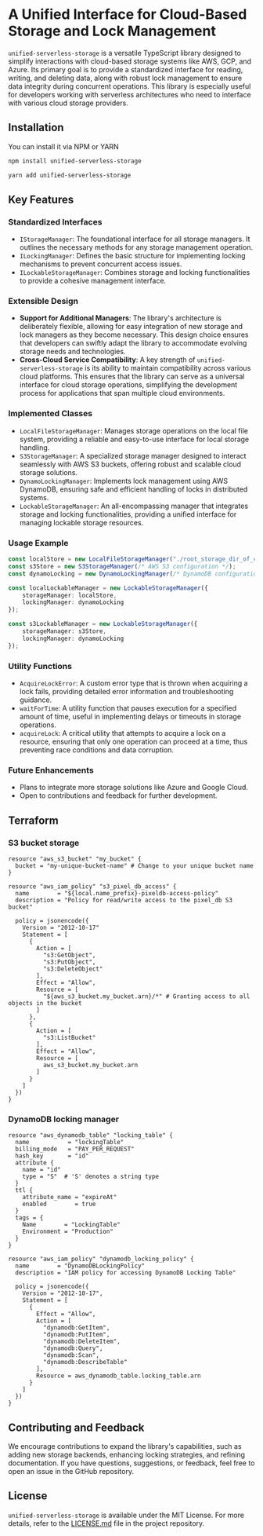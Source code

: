 # A Unified Interface for Cloud-Based Storage and Lock Management

`unified-serverless-storage` is a versatile TypeScript library designed to simplify interactions with cloud-based storage systems like AWS, GCP, and Azure. Its primary goal is to provide a standardized interface for reading, writing, and deleting data, along with robust lock management to ensure data integrity during concurrent operations. This library is especially useful for developers working with serverless architectures who need to interface with various cloud storage providers.

## Installation
You can install it via NPM or YARN
```bash
npm install unified-serverless-storage
```

```bash
yarn add unified-serverless-storage
```

## Key Features

### Standardized Interfaces
- `IStorageManager`: The foundational interface for all storage managers. It outlines the necessary methods for any storage management operation.
- `ILockingManager`: Defines the basic structure for implementing locking mechanisms to prevent concurrent access issues.
- `ILockableStorageManager`: Combines storage and locking functionalities to provide a cohesive management interface.

### Extensible Design
- **Support for Additional Managers**:
   The library's architecture is deliberately flexible, allowing for easy integration of new storage and lock managers as they become necessary. This design choice ensures that developers can swiftly adapt the library to accommodate evolving storage needs and technologies.
- **Cross-Cloud Service Compatibility**:
   A key strength of `unified-serverless-storage` is its ability to maintain compatibility across various cloud platforms. This ensures that the library can serve as a universal interface for cloud storage operations, simplifying the development process for applications that span multiple cloud environments.

### Implemented Classes
- `LocalFileStorageManager`: Manages storage operations on the local file system, providing a reliable and easy-to-use interface for local storage handling.
- `S3StorageManager`: A specialized storage manager designed to interact seamlessly with AWS S3 buckets, offering robust and scalable cloud storage solutions.
- `DynamoLockingManager`: Implements lock management using AWS DynamoDB, ensuring safe and efficient handling of locks in distributed systems.
- `LockableStorageManager`: An all-encompassing manager that integrates storage and locking functionalities, providing a unified interface for managing lockable storage resources.

### Usage Example
```typescript
const localStore = new LocalFileStorageManager("./root_storage_dir_of_choice");
const s3Store = new S3StorageManager(/* AWS S3 configuration */);
const dynamoLocking = new DynamoLockingManager(/* DynamoDB configuration */);

const localLockableManager = new LockableStorageManager({
    storageManager: localStore,
    lockingManager: dynamoLocking
});

const s3LockableManager = new LockableStorageManager({
    storageManager: s3Store,
    lockingManager: dynamoLocking
});
```

### Utility Functions
- `AcquireLockError`: A custom error type that is thrown when acquiring a lock fails, providing detailed error information and troubleshooting guidance.
- `waitForTime`: A utility function that pauses execution for a specified amount of time, useful in implementing delays or timeouts in storage operations.
- `acquireLock`: A critical utility that attempts to acquire a lock on a resource, ensuring that only one operation can proceed at a time, thus preventing race conditions and data corruption.

### Future Enhancements
- Plans to integrate more storage solutions like Azure and Google Cloud.
- Open to contributions and feedback for further development.

## Terraform

### S3 bucket storage
```hcl
resource "aws_s3_bucket" "my_bucket" {
  bucket = "my-unique-bucket-name" # Change to your unique bucket name
}

resource "aws_iam_policy" "s3_pixel_db_access" {
  name        = "${local.name_prefix}-pixeldb-access-policy"
  description = "Policy for read/write access to the pixel_db S3 bucket"

  policy = jsonencode({
    Version = "2012-10-17"
    Statement = [
      {
        Action = [
          "s3:GetObject",
          "s3:PutObject",
          "s3:DeleteObject"
        ],
        Effect = "Allow",
        Resource = [
          "${aws_s3_bucket.my_bucket.arn}/*" # Granting access to all objects in the bucket
        ]
      },
      {
        Action = [
          "s3:ListBucket"
        ],
        Effect = "Allow",
        Resource = [
          aws_s3_bucket.my_bucket.arn
        ]
      }
    ]
  })
}
```

### DynamoDB locking manager
```hcl
resource "aws_dynamodb_table" "locking_table" {
  name           = "lockingTable"
  billing_mode   = "PAY_PER_REQUEST"
  hash_key       = "id"
  attribute {
    name = "id"
    type = "S"  # 'S' denotes a string type
  }
  ttl {
    attribute_name = "expireAt"
    enabled        = true
  }
  tags = {
    Name        = "LockingTable"
    Environment = "Production"
  }
}

resource "aws_iam_policy" "dynamodb_locking_policy" {
  name        = "DynamoDBLockingPolicy"
  description = "IAM policy for accessing DynamoDB Locking Table"

  policy = jsonencode({
    Version = "2012-10-17",
    Statement = [
      {
        Effect = "Allow",
        Action = [
          "dynamodb:GetItem",
          "dynamodb:PutItem",
          "dynamodb:DeleteItem",
          "dynamodb:Query",
          "dynamodb:Scan",
          "dynamodb:DescribeTable"
        ],
        Resource = aws_dynamodb_table.locking_table.arn
      }
    ]
  })
}
```


## Contributing and Feedback
We encourage contributions to expand the library's capabilities, such as adding new storage backends, enhancing locking strategies, and refining documentation. If you have questions, suggestions, or feedback, feel free to open an issue in the GitHub repository.

## License
`unified-serverless-storage` is available under the MIT License. For more details, refer to the [LICENSE.md](/LICENSE.md) file in the project repository.
